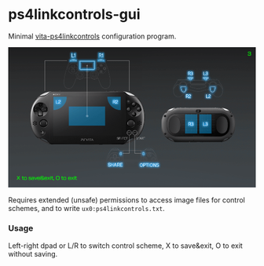 # ps4linkcontrols-gui

Minimal [vita-ps4linkcontrols](https://github.com/nowrep/vita-ps4linkcontrols)
configuration program.

![Screenshot](screenshots/screenshot.png)

Requires extended (unsafe) permissions to access image files for control
schemes, and to write `ux0:ps4linkcontrols.txt`.

### Usage

Left-right dpad or L/R to switch control scheme, X to save&exit, O to exit without
saving.
